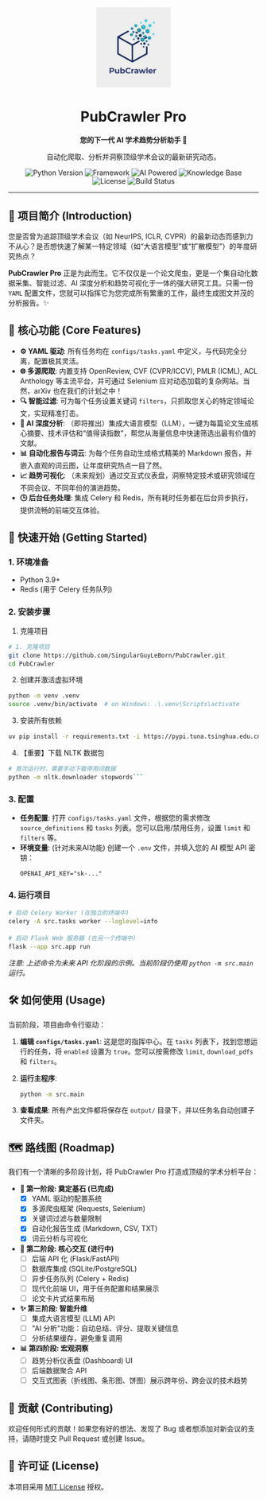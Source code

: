 <div align="center">
  <img src="./logo.png" alt="PubCrawler Pro Logo" width="150"/>
  <h1>PubCrawler Pro</h1>
  <p>
    <strong>您的下一代 AI 学术趋势分析助手 🚀</strong>
  </p>
  <p>
    自动化爬取、分析并洞察顶级学术会议的最新研究动态。
  </p>
  <p>
    <img src="https://img.shields.io/badge/Python-3.9+-blue.svg" alt="Python Version">
    <img src="https://img.shields.io/badge/Framework-Flask/Celery-orange" alt="Framework">
    <img src="https://img.shields.io/badge/AI%20Powered-Analysis-blueviolet" alt="AI Powered">
    <img src="https://img.shields.io/badge/Knowledge%20Base-YAML-informational" alt="Knowledge Base">
    <img src="https://img.shields.io/badge/License-MIT-yellow.svg" alt="License">
    <img src="https://img.shields.io/badge/build-passing-brightgreen" alt="Build Status">
  </p>
</div>

---

## 🧐 项目简介 (Introduction)

您是否曾为追踪顶级学术会议（如 NeurIPS, ICLR, CVPR）的最新动态而感到力不从心？是否想快速了解某一特定领域（如“大语言模型”或“扩散模型”）的年度研究热点？

**PubCrawler Pro** 正是为此而生。它不仅仅是一个论文爬虫，更是一个集自动化数据采集、智能过滤、AI 深度分析和趋势可视化于一体的强大研究工具。只需一份 `YAML` 配置文件，您就可以指挥它为您完成所有繁重的工作，最终生成图文并茂的分析报告。✨

## 🌟 核心功能 (Core Features)

*   **⚙️ YAML 驱动**: 所有任务均在 `configs/tasks.yaml` 中定义，与代码完全分离，配置极其灵活。
*   **🌐 多源爬取**: 内置支持 OpenReview, CVF (CVPR/ICCV), PMLR (ICML), ACL Anthology 等主流平台，并可通过 Selenium 应对动态加载的复杂网站。当然，arXiv 也在我们的计划之中！
*   **🔍 智能过滤**: 可为每个任务设置关键词 `filters`，只抓取您关心的特定领域论文，实现精准打击。
*   **🧠 AI 深度分析**: （即将推出）集成大语言模型（LLM），一键为每篇论文生成核心摘要、技术评估和“值得读指数”，帮您从海量信息中快速筛选出最有价值的文献。
*   **📊 自动化报告与词云**: 为每个任务自动生成格式精美的 Markdown 报告，并嵌入直观的词云图，让年度研究热点一目了然。
*   **📈 趋势可视化**: （未来规划）通过交互式仪表盘，洞察特定技术或研究领域在不同会议、不同年份的演进趋势。
*   **🕒 后台任务处理**: 集成 Celery 和 Redis，所有耗时任务都在后台异步执行，提供流畅的前端交互体验。

## 🚀 快速开始 (Getting Started)

### 1. 环境准备

*   Python 3.9+
*   Redis (用于 Celery 任务队列)

### 2. 安装步骤
1. 克隆项目
```bash
# 1. 克隆项目
git clone https://github.com/SingularGuyLeBorn/PubCrawler.git
cd PubCrawler
```

2. 创建并激活虚拟环境
```bash
python -m venv .venv
source .venv/bin/activate  # on Windows: .\.venv\Scripts\activate
```
3. 安装所有依赖
```bash
uv pip install -r requirements.txt -i https://pypi.tuna.tsinghua.edu.cn/simple
```

4. 【重要】下载 NLTK 数据包
```bash
# 首次运行时，需要手动下载停用词数据
python -m nltk.downloader stopwords```
```

### 3. 配置

*   **任务配置**: 打开 `configs/tasks.yaml` 文件，根据您的需求修改 `source_definitions` 和 `tasks` 列表。您可以启用/禁用任务，设置 `limit` 和 `filters` 等。
*   **环境变量**: (针对未来AI功能) 创建一个 `.env` 文件，并填入您的 AI 模型 API 密钥：
    ```
    OPENAI_API_KEY="sk-..."
    ```

### 4. 运行项目

```bash
# 启动 Celery Worker (在独立的终端中)
celery -A src.tasks worker --loglevel=info

# 启动 Flask Web 服务器 (在另一个终端中)
flask --app src.app run
```
*注意: 上述命令为未来 API 化阶段的示例。当前阶段仍使用 `python -m src.main` 运行。*

## 🛠️ 如何使用 (Usage)

当前阶段，项目由命令行驱动：

1.  **编辑 `configs/tasks.yaml`**: 这是您的指挥中心。在 `tasks` 列表下，找到您想运行的任务，将 `enabled` 设置为 `true`。您可以按需修改 `limit`, `download_pdfs` 和 `filters`。

2.  **运行主程序**:
    ```bash
    python -m src.main
    ```

3.  **查看成果**:
    所有产出文件都将保存在 `output/` 目录下，并以任务名自动创建子文件夹。

## 🗺️ 路线图 (Roadmap)

我们有一个清晰的多阶段计划，将 PubCrawler Pro 打造成顶级的学术分析平台：

*   **🧱 第一阶段: 奠定基石 (已完成)**
    *   [x] YAML 驱动的配置系统
    *   [x] 多源爬虫框架 (Requests, Selenium)
    *   [x] 关键词过滤与数量限制
    *   [x] 自动化报告生成 (Markdown, CSV, TXT)
    *   [x] 词云分析与可视化

*   **🎨 第二阶段: 核心交互 (进行中)**
    *   [ ] 后端 API 化 (Flask/FastAPI)
    *   [ ] 数据库集成 (SQLite/PostgreSQL)
    *   [ ] 异步任务队列 (Celery + Redis)
    *   [ ] 现代化前端 UI，用于任务配置和结果展示
    *   [ ] 论文卡片式结果布局

*   **✨ 第三阶段: 智能升维**
    *   [ ] 集成大语言模型 (LLM) API
    *   [ ] "AI 分析"功能：自动总结、评分、提取关键信息
    *   [ ] 分析结果缓存，避免重复调用

*   **📊 第四阶段: 宏观洞察**
    *   [ ] 趋势分析仪表盘 (Dashboard) UI
    *   [ ] 后端数据聚合 API
    *   [ ] 交互式图表（折线图、条形图、饼图）展示跨年份、跨会议的技术趋势

## 🙌 贡献 (Contributing)

欢迎任何形式的贡献！如果您有好的想法、发现了 Bug 或者想添加对新会议的支持，请随时提交 Pull Request 或创建 Issue。

## 📄 许可证 (License)

本项目采用 [MIT License](LICENSE) 授权。
